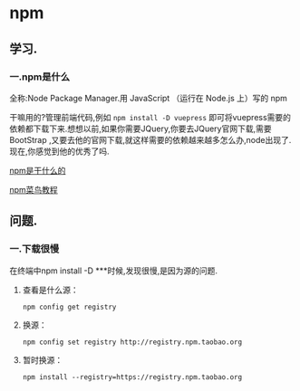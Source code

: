 # npm

## 学习.

### 一.npm是什么

全称:Node Package Manager.用 JavaScript （运行在 Node.js 上）写的 npm

干嘛用的?管理前端代码,例如 `npm install -D vuepress` 即可将vuepress需要的依赖都下载下来.想想以前,如果你需要JQuery,你要去JQuery官网下载,需要BootStrap ,又要去他的官网下载,就这样需要的依赖越来越多怎么办,node出现了.现在,你感觉到他的优秀了吗.

[npm是干什么的](https://zhuanlan.zhihu.com/p/24357770)

[npm菜鸟教程](https://www.runoob.com/nodejs/nodejs-npm.html)

## 问题.

### 一.下载很慢

在终端中npm install -D ***时候,发现很慢,是因为源的问题.

1. 查看是什么源：

   ```shell
   npm config get registry
   ```

2. 换源：

   ```shell
   npm config set registry http://registry.npm.taobao.org
   ```

3. 暂时换源：

   ```shell
   npm install --registry=https://registry.npm.taobao.org
   ```

   

